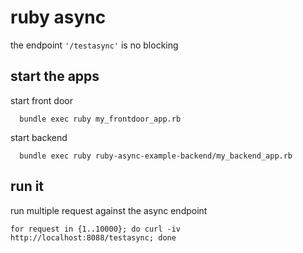 # ruby async

the endpoint `'/testasync'` is no blocking

## start the apps

start front door
```
  bundle exec ruby my_frontdoor_app.rb
```

start backend
```
  bundle exec ruby ruby-async-example-backend/my_backend_app.rb
```

## run it

run multiple request against the async endpoint
```
for request in {1..10000}; do curl -iv http://localhost:8088/testasync; done
```
